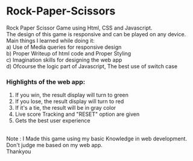 # Rock-Paper-Scissors
Rock Paper Scissor Game using Html, CSS and Javascript.<br>
The design of this game is responsive and can be played on any device.<br> 
Main things I learned while doing it:<br>
a) Use of Media queries for responsive design<br>
b) Proper Writeup of html code and Proper Styling<br>
c) Imagination skills for designing the web app<br>
d) Ofcourse the logic part of Javascript, The best use of switch case<br>

### Highlights of the web app:
1) If you win, the result display will turn to green<br>
2) If you lose, the result display will turn to red<br>
3) If it's a tie, the result will be in gray color<br>
4) Live score Tracking and "RESET" option are given<br>
5) Gets the best user experience<br><br>

Note : I Made this game using my basic Knowledge in web development. Don't judge me based on my web app.<br>
Thankyou<br>
